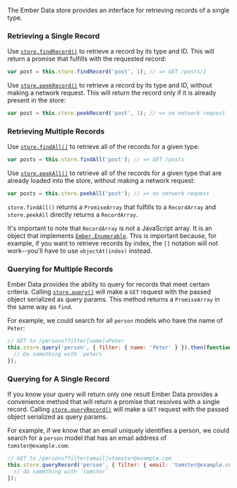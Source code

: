 The Ember Data store provides an interface for retrieving records of a single type.

### Retrieving a Single Record

Use [`store.findRecord()`](http://emberjs.com/api/data/classes/DS.Store.html#method_findRecord) to retrieve a record by its type and ID. This will return a promise that fulfills with the requested record:

```javascript
var post = this.store.findRecord('post', 1); // => GET /posts/1
```

Use [`store.peekRecord()`](http://emberjs.com/api/data/classes/DS.Store.html#method_peekRecord) to retrieve a record by its type and ID, without making a network request. This will return the record only if it is already present in the store:

```javascript
var post = this.store.peekRecord('post', 1); // => no network request
```

### Retrieving Multiple Records

Use [`store.findAll()`](http://emberjs.com/api/data/classes/DS.Store.html#method_findAll) to retrieve all of the records for a given type:

```javascript
var posts = this.store.findAll('post'); // => GET /posts
```

Use [`store.peekAll()`](http://emberjs.com/api/data/classes/DS.Store.html#method_peekAll) to retrieve all of the records for a given type that are already loaded into the store, without making a network request:

```javascript
var posts = this.store.peekAll('post'); // => no network request
```

`store.findAll()` returns a `PromiseArray` that fulfills to a `RecordArray` and `store.peekAll` directly returns a `RecordArray`.

It's important to note that `RecordArray` is not a JavaScript array. It is an object that implements [`Ember.Enumerable`](http://emberjs.com/api/classes/Ember.Enumerable.html). This is important because, for example, if you want to retrieve records by index, the `[]` notation will not work--you'll have to use `objectAt(index)` instead.

### Querying for Multiple Records

Ember Data provides the ability to query for records that meet certain criteria. Calling [`store.query()`](http://emberjs.com/api/data/classes/DS.Store.html#method_query) will make a `GET` request with the passed object serialized as query params. This method returns a `PromiseArray` in the same way as `find`.

For example, we could search for all `person` models who have the name of `Peter`:

```javascript
// GET to /persons?filter[name]=Peter
this.store.query('person', { filter: { name: 'Peter' } }).then(function(peters) {
  // Do something with `peters`
});
```

### Querying for A Single Record

If you know your query will return only one result Ember Data provides a convenience method that will return a promise that resolves with a single record. Calling [`store.queryRecord()`](http://emberjs.com/api/data/classes/DS.Store.html#method_queryRecord) will make a `GET` request with the passed object serialized as query params.

For example, if we know that an email uniquely identifies a person, we could search for a `person` model that has an email address of `tomster@example.com`:

```javascript
// GET to /persons?filter[email]=tomster@example.com
this.store.queryRecord('person', { filter: { email: 'tomster@example.com' } }).then(function(tomster) {
  // do something with `tomster`
});
```